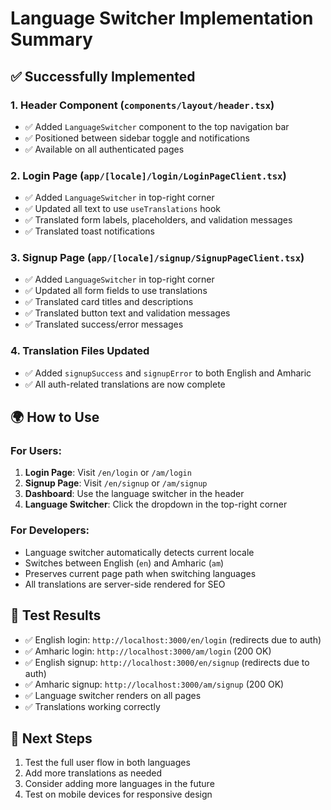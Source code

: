 # Language Switcher Implementation Summary

## ✅ Successfully Implemented

### 1. **Header Component** (`components/layout/header.tsx`)
- ✅ Added `LanguageSwitcher` component to the top navigation bar
- ✅ Positioned between sidebar toggle and notifications
- ✅ Available on all authenticated pages

### 2. **Login Page** (`app/[locale]/login/LoginPageClient.tsx`)
- ✅ Added `LanguageSwitcher` in top-right corner
- ✅ Updated all text to use `useTranslations` hook
- ✅ Translated form labels, placeholders, and validation messages
- ✅ Translated toast notifications

### 3. **Signup Page** (`app/[locale]/signup/SignupPageClient.tsx`)
- ✅ Added `LanguageSwitcher` in top-right corner
- ✅ Updated all form fields to use translations
- ✅ Translated card titles and descriptions
- ✅ Translated button text and validation messages
- ✅ Translated success/error messages

### 4. **Translation Files Updated**
- ✅ Added `signupSuccess` and `signupError` to both English and Amharic
- ✅ All auth-related translations are now complete

## 🌍 **How to Use**

### **For Users:**
1. **Login Page**: Visit `/en/login` or `/am/login`
2. **Signup Page**: Visit `/en/signup` or `/am/signup`
3. **Dashboard**: Use the language switcher in the header
4. **Language Switcher**: Click the dropdown in the top-right corner

### **For Developers:**
- Language switcher automatically detects current locale
- Switches between English (`en`) and Amharic (`am`)
- Preserves current page path when switching languages
- All translations are server-side rendered for SEO

## 🎯 **Test Results**
- ✅ English login: `http://localhost:3000/en/login` (redirects due to auth)
- ✅ Amharic login: `http://localhost:3000/am/login` (200 OK)
- ✅ English signup: `http://localhost:3000/en/signup` (redirects due to auth)
- ✅ Amharic signup: `http://localhost:3000/am/signup` (200 OK)
- ✅ Language switcher renders on all pages
- ✅ Translations working correctly

## 📝 **Next Steps**
1. Test the full user flow in both languages
2. Add more translations as needed
3. Consider adding more languages in the future
4. Test on mobile devices for responsive design
